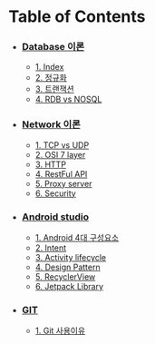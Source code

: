 # Table of Contents
- ### [Database 이론](https://github.com/rohmindo/CS-self_study/blob/main/Database/CS_basic.md)
   + [1. Index](https://github.com/rohmindo/CS-self_study/blob/main/Database/CS_basic.md)
   + [2. 정규화](https://github.com/rohmindo/CS-self_study/blob/main/Database/CS_basic.md)
   + [3. 트랜잭션](https://github.com/rohmindo/CS-self_study/blob/main/Database/CS_basic.md)
   + [4. RDB vs NOSQL](https://github.com/rohmindo/CS-self_study/blob/main/Database/CS_basic.md)
- ### [Network 이론](https://github.com/rohmindo/CS-self_study/blob/main/Networks/CS_Basic_Network.md)
   + [1. TCP vs UDP](https://github.com/rohmindo/CS-self_study/blob/main/Networks/CS_Basic_Network.md)
   + [2. OSI 7 layer](https://github.com/rohmindo/CS-self_study/blob/main/Networks/CS_Basic_Network.md)
   + [3. HTTP](https://github.com/rohmindo/CS-self_study/blob/main/Networks/CS_Basic_Network.md)
   + [4. RestFul API](https://github.com/rohmindo/CS-self_study/blob/main/Networks/CS_Basic_Network.md)
   + [5. Proxy server](https://github.com/rohmindo/CS-self_study/blob/main/Networks/CS_Basic_Network.md)
   + [6. Security](https://github.com/rohmindo/CS-self_study/blob/main/Networks/CS_Basic_Network.md)
- ### [Android studio](https://github.com/rohmindo/CS-self_study/blob/main/Android/Android_basic.md)
   + [1. Android 4대 구성요소](https://github.com/rohmindo/CS-self_study/blob/main/Android/Android_basic.md)
   + [2. Intent](https://github.com/rohmindo/CS-self_study/blob/main/Android/Android_basic.md)
   + [3. Activity lifecycle](https://github.com/rohmindo/CS-self_study/blob/main/Android/Android_basic.md)
   + [4. Design Pattern](https://github.com/rohmindo/CS-self_study/blob/main/Android/Android_basic.md)
   + [5. RecyclerView](https://github.com/rohmindo/CS-self_study/blob/main/Android/Android_basic.md)
   + [6. Jetpack Library](https://github.com/rohmindo/CS-self_study/blob/main/Android/Android_basic.md)
- ### [GIT](https://github.com/rohmindo/CS-self_study/tree/main/Git/CS_Git.md)
   + [1. Git 사용이유](https://github.com/rohmindo/CS-self_study/tree/main/Git/CS_Git.md)


